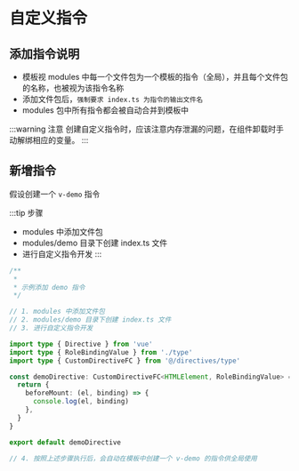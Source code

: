 # 自定义指令

## 添加指令说明

- 模板视 modules 中每一个文件包为一个模板的指令（全局），并且每个文件包的名称，也被视为该指令名称
- 添加文件包后，`强制要求 index.ts 为指令的输出文件名`
- modules 包中所有指令都会被自动合并到模板中

:::warning 注意
创建自定义指令时，应该注意内存泄漏的问题，在组件卸载时手动解绑相应的变量。
:::

## 新增指令

假设创建一个 `v-demo` 指令

:::tip 步骤

- modules 中添加文件包
- modules/demo 目录下创建 index.ts 文件
- 进行自定义指令开发
  :::

```ts
/**
 *
 * 示例添加 demo 指令
 */

// 1. modules 中添加文件包
// 2. modules/demo 目录下创建 index.ts 文件
// 3. 进行自定义指令开发

import type { Directive } from 'vue'
import type { RoleBindingValue } from './type'
import type { CustomDirectiveFC } from '@/directives/type'

const demoDirective: CustomDirectiveFC<HTMLElement, RoleBindingValue> = () => {
  return {
    beforeMount: (el, binding) => {
      console.log(el, binding)
    },
  }
}

export default demoDirective

// 4. 按照上述步骤执行后，会自动在模板中创建一个 v-demo 的指令供全局使用
```
